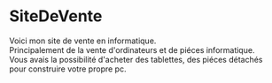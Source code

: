 # SiteDeVente
Voici mon site de vente en informatique.  
Principalement de la vente d'ordinateurs et de piéces informatique.  
Vous avais la possibilité d'acheter des tablettes, des piéces détachés  
pour construire votre propre pc.  


